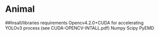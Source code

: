 # Animal
##Insall/libraries requirements
Opencv4.2.0+CUDA for accelerating YOLOv3 process (see CUDA-OPENCV-INTALL.pdf)
Numpy
Scipy
PyEMD
